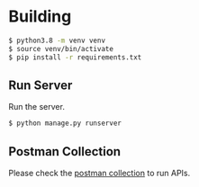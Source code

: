 # Building

```sh
$ python3.8 -m venv venv
$ source venv/bin/activate
$ pip install -r requirements.txt
```

## Run Server
Run the server.
```sh
$ python manage.py runserver
```
 
## Postman Collection
Please check the [postman collection](https://github.com/rsharma093/iou_project/blob/main/IOU.postman_collection.json) to run APIs.